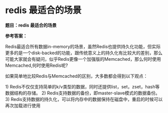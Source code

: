 # redis 最适合的场景

**题目：redis 最适合的场景**

**参考答案：**

Redis最适合所有数据in-memory的场景，虽然Redis也提供持久化功能，但实际更多的是一个disk-backed的功能，跟传统意义上的持久化有比较大的差别，那么可能大家就会有疑问，似乎Redis更像一个加强版的Memcached，那么何时使用Memcached,何时使用Redis呢?

如果简单地比较Redis与Memcached的区别，大多数都会得到以下观点：

1\) Redis不仅仅支持简单的k/v类型的数据，同时还提供list，set，zset，hash等数据结构的存储。 2\) Redis支持数据的备份，即master-slave模式的数据备份。 3\) Redis支持数据的持久化，可以将内存中的数据保持在磁盘中，重启的时候可以再次加载进行使用

